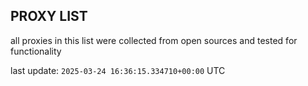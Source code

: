 ## PROXY LIST

all proxies in this list were collected from open sources and tested for functionality

last update: `2025-03-24 16:36:15.334710+00:00` UTC